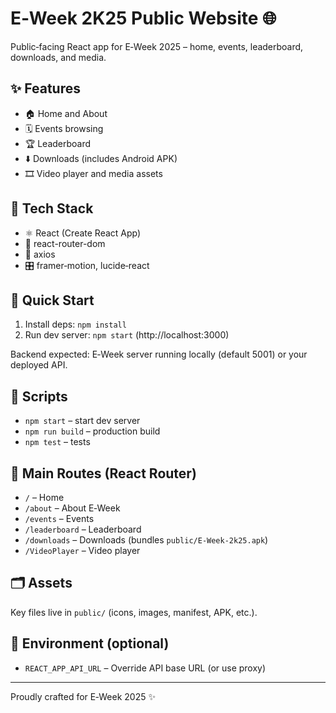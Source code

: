 # E‑Week 2K25 Public Website 🌐

Public‑facing React app for E‑Week 2025 – home, events, leaderboard, downloads, and media.

## ✨ Features
- 🏠 Home and About
- 🗓️ Events browsing
- 🏆 Leaderboard
- ⬇️ Downloads (includes Android APK)
- 🎞️ Video player and media assets

## 🧰 Tech Stack
- ⚛️ React (Create React App)
- 🧭 react-router-dom
- 📡 axios
- 🎛️ framer‑motion, lucide‑react

## 🚀 Quick Start
1) Install deps: `npm install`
2) Run dev server: `npm start` (http://localhost:3000)

Backend expected: E‑Week server running locally (default 5001) or your deployed API.

## 🔧 Scripts
- `npm start` – start dev server
- `npm run build` – production build
- `npm test` – tests

## 📁 Main Routes (React Router)
- `/` – Home
- `/about` – About E‑Week
- `/events` – Events
- `/leaderboard` – Leaderboard
- `/downloads` – Downloads (bundles `public/E-Week-2k25.apk`)
- `/VideoPlayer` – Video player

## 🗂️ Assets
Key files live in `public/` (icons, images, manifest, APK, etc.).

## 🔐 Environment (optional)
- `REACT_APP_API_URL` – Override API base URL (or use proxy)

---
Proudly crafted for E‑Week 2025 ✨
